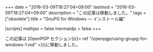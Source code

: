 +++
date = "2016-03-09T18:27:04+09:00"
lastmod = "2016-03-09T18:27:04+09:00"
description = "この記事は移動しました。"
tags = ["obsolete"]
title = "GnuPG for Windows ― インストール編"

[scripts]
  mathjax = false
  mermaidjs = false
+++

この記事は [OpenPGP セクション]({{< ref "/openpgp/using-gnupg-for-windows-1.md" >}})に移動しました。

